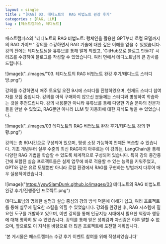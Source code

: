 ```yaml
---
layout : single
title : "[RAG] 03. 테디노트의  RAG 비법노트 완강 후기"
categories : [RAG, LLM]
tag : [페스트캠퍼스, 테디노트]
---
```



패스트캠퍼스의 "테디노트의 RAG 비법노트: 랭체인을 활용한 GPT부터 로컬 모델까지의 RAG 가이드" 강의를 수강하면서 RAG 기술에 대한 깊은 이해를 얻을 수 있었습니다. 강의 전에는 테디노트님을 유튜브를 통해 알게 되었고, 'GitHub으로 블로그 만들기' 시리즈를 수강하여 블로그를 작성할 수 있었습니다. 여러 면에서 테디노트님께 큰 감사를 드립니다.

![image]("../images/"03. 테디노트의  RAG 비법노트 완강 후기/테디노트 스터디방.png")

강의를 수강하면서 매주 토요일 오전 9시에 스터디를 진행하였으며, 현재도 스터디 참여자를 모집 중입니다. 강의를 아직 구매하지 않으신 분들께는 스터디와 병행하여 학습하는 것을 추천드립니다. 강의 내용뿐만 아니라 유튜브를 통해 다양한 기술 분야의 전문가들을 만날 수 있었고, RAG뿐만 아니라 LLM 및 자동화에 대한 지식도 쌓을 수 있었습니다.

![image]("../images/03 테디노트의  RAG 비법노트 완강 후기/테디노트 강의 현황.png")

강의는 총 60시간으로 구성되어 있으며, 평생 소장 가능하여 언제든 복습할 수 있습니다. 기초 개념부터 실무 수준의 최신 RAG까지 아우르는 이 강의는, LangChain을 통해 다양한 RAG 기법을 학습할 수 있도록 체계적으로 구성되어 있습니다. 특히 강의 중간중간에 포함된 실습 프로젝트들은 실제 업무에 바로 적용할 수 있는 능력을 키워주었고, GPT와 같은 유료 모델뿐만 아니라 로컬 환경에서 RAG를 구현하는 방법까지 다루어 매우 실용적이었습니다.

![image]("https://yswSlamDunk.github.io/images/03 테디노트의  RAG 비법노트 완강 후기/진행중인 프로젝트.png")

테디노트님의 명쾌한 설명과 실습 중심의 강의 방식 덕분에 이해가 쉽고, 여러 프로젝트를 통해 실무에 필요한 스킬을 익힐 수 있었습니다. 강의를 완강한 후, RAG 시스템에 필요한 도구를 개발하고 있으며, 이번 강의를 통해 인공지능 시대에서 필요한 역량과 행동에 대해 명확히 알 수 있었습니다. 강의를 통해 얻은 성취감과 자신감은 이루 말할 수 없으며, 앞으로도 이 지식을 바탕으로 더 많은 프로젝트에 도전할 계획입니다.



'본 게시물은 패스트캠퍼스 수강 후기 이벤트 참여를 위해 작성되었습니다'
